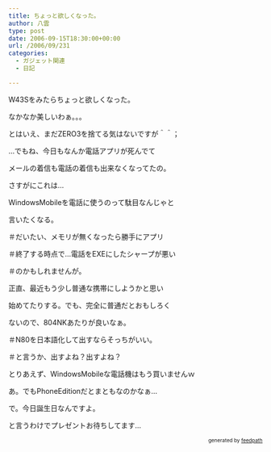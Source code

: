 ```yaml
---
title: ちょっと欲しくなった。
author: 八雲
type: post
date: 2006-09-15T18:30:00+00:00
url: /2006/09/231
categories:
  - ガジェット関連
  - 日記

---
```

W43Sをみたらちょっと欲しくなった。
  
なかなか美しいわぁ。。。

とはいえ、まだZERO3を捨てる気はないですが＾＾；

…でもね、今日もなんか電話アプリが死んでて
  
メールの着信も電話の着信も出来なくなってたの。
  
さすがにこれは…
  
WindowsMobileを電話に使うのって駄目なんじゃと
  
言いたくなる。
  
＃だいたい、メモリが無くなったら勝手にアプリ
  
＃終了する時点で…電話をEXEにしたシャープが悪い
  
＃のかもしれませんが。
  
正直、最近もう少し普通な携帯にしようかと思い
  
始めてたりする。でも、完全に普通だとおもしろく
  
ないので、804NKあたりが良いなぁ。
  
＃N80を日本語化して出すならそっちがいい。
  
＃と言うか、出すよね？出すよね？
  
とりあえず、WindowsMobileな電話機はもう買いませんｗ
  
あ。でもPhoneEditionだとまともなのかなぁ…

で。今日誕生日なんですよ。
  
と言うわけでプレゼントお待ちしてます…<!--
feedpath info start
-->

<div style="text-align: right; font-size: 10px;">
  &nbsp;&nbsp;<span>generated by <a href="http://feedpath.jp">feedpath</a></span>
</div>

<!--
feedpath info end
-->